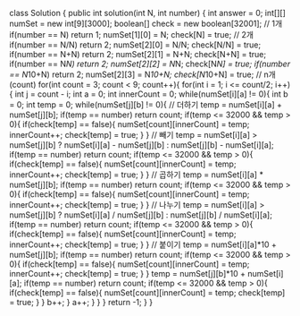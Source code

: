 class Solution {
    public int solution(int N, int number) {
        int answer = 0;
        int[][] numSet = new int[9][3000];
        boolean[] check = new boolean[32001];
        // 1개
        if(number == N) return 1;
        numSet[1][0] = N;
        check[N] = true;
        // 2개
        if(number == N/N) return 2;
        numSet[2][0] = N/N;
        check[N/N] = true;
        if(number == N+N) return 2;
        numSet[2][1] = N+N;
        check[N+N] = true;
        if(number == N*N) return 2;
        numSet[2][2] = N*N;
        check[N*N] = true;
        if(number == N*10+N) return 2;
        numSet[2][3] = N*10+N;
        check[N*10+N] = true;
        // n개(count)
        for(int count = 3; count < 9; count++){
            for(int i = 1; i <= count/2; i++){
                int j = count - i;
                int a = 0;
                int innerCount = 0;
                while(numSet[i][a] != 0){
                    int b = 0;
                    int temp = 0;
                    while(numSet[j][b] != 0){
                        // 더하기
                        temp = numSet[i][a] + numSet[j][b];
                        if(temp == number) return count;
                        if(temp <= 32000 && temp > 0){
                            if(check[temp] == false){
                                numSet[count][innerCount] = temp;
                                innerCount++;
                                check[temp] = true;
                            }
                        }
                        // 빼기
                        temp = numSet[i][a] > numSet[j][b] ? numSet[i][a] - numSet[j][b] : numSet[j][b] - numSet[i][a];
                        if(temp == number) return count;
                        if(temp <= 32000 && temp > 0){
                            if(check[temp] == false){
                                numSet[count][innerCount] = temp;
                                innerCount++;
                                check[temp] = true;
                            }
                        }
                        // 곱하기
                        temp = numSet[i][a] * numSet[j][b];
                        if(temp == number) return count;
                        if(temp <= 32000 && temp > 0){
                            if(check[temp] == false){
                                numSet[count][innerCount] = temp;
                                innerCount++;
                                check[temp] = true;
                            }
                        }
                        // 나누기
                        temp = numSet[i][a] > numSet[j][b] ? numSet[i][a] / numSet[j][b] : numSet[j][b] / numSet[i][a];
                        if(temp == number) return count;
                        if(temp <= 32000 && temp > 0){
                            if(check[temp] == false){
                                numSet[count][innerCount] = temp;
                                innerCount++;
                                check[temp] = true;
                            }
                        }
                        // 붙이기
                        temp = numSet[i][a]*10 + numSet[j][b];
                        if(temp == number) return count;
                        if(temp <= 32000 && temp > 0){
                            if(check[temp] == false){
                                numSet[count][innerCount] = temp;
                                innerCount++;
                                check[temp] = true;
                            }
                        }
                        temp = numSet[j][b]*10 + numSet[i][a];
                        if(temp == number) return count;
                        if(temp <= 32000 && temp > 0){
                            if(check[temp] == false){
                                numSet[count][innerCount] = temp;
                                check[temp] = true;
                            }
                        }
                        b++;
                    }
                    a++;
                }
            }
        }
        return -1;
    }
}
